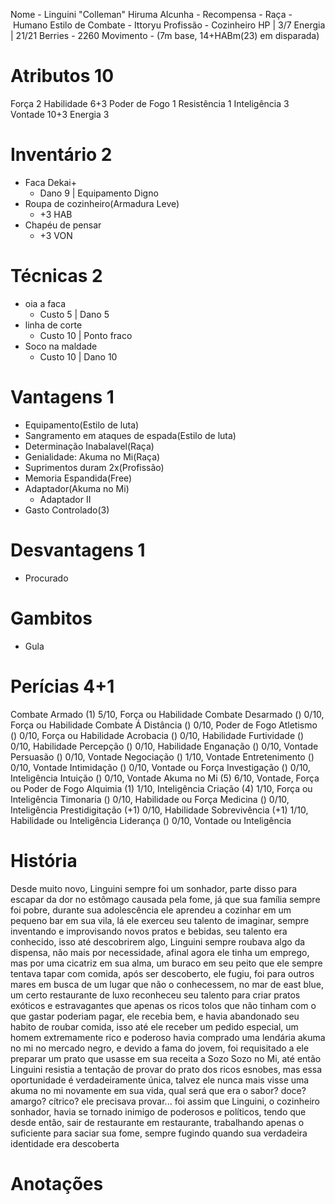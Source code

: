 Nome - Linguini "Colleman" Hiruma
Alcunha - 
Recompensa - 
Raça - Humano
Estilo de Combate - Ittoryu
Profissão - Cozinheiro
HP | 3/7
Energia | 21/21
Berries - 2260
Movimento - (7m base, 14+HABm(23) em disparada)


# Atributos 10
Força 2
Habilidade 6+3 
Poder de Fogo 1
Resistência 1
Inteligência 3
Vontade 10+3
Energia 3

# Inventário 2
- Faca Dekai+
	- Dano 9 | Equipamento Digno
- Roupa de cozinheiro(Armadura Leve)
	- +3 HAB
- Chapéu de pensar
	- +3 VON
# Técnicas 2
- oia a faca
	- Custo 5 | Dano 5
- linha de corte
	- Custo 10 | Ponto fraco
- Soco na maldade
	- Custo 10 | Dano 10
  
# Vantagens 1
- Equipamento(Estilo de luta)
- Sangramento em ataques de espada(Estilo de luta)
- Determinação Inabalavel(Raça)
- Genialidade: Akuma no Mi(Raça)
- Suprimentos duram 2x(Profissão)
- Memoria Espandida(Free)
- Adaptador(Akuma no Mi)
	- Adaptador II
- Gasto Controlado(3)

# Desvantagens 1
 - Procurado

# Gambitos
- Gula

# Perícias 4+1
Combate Armado (1) 5/10, Força ou Habilidade
Combate Desarmado () 0/10, Força ou Habilidade
Combate Á Distância () 0/10, Poder de Fogo
Atletismo () 0/10, Força ou Habilidade
Acrobacia () 0/10, Habilidade
Furtividade () 0/10, Habilidade
Percepção () 0/10, Habilidade
Enganação () 0/10, Vontade
Persuasão () 0/10, Vontade
Negociação () 1/10, Vontade
Entretenimento () 0/10, Vontade
Intimidação () 0/10, Vontade ou Força
Investigação () 0/10, Inteligência
Intuição () 0/10, Vontade
Akuma no Mi (5) 6/10, Vontade, Força ou Poder de Fogo
Alquimia (1) 1/10, Inteligência
Criação (4) 1/10, Força ou Inteligência
Timonaria () 0/10, Habilidade ou Força
Medicina () 0/10, Inteligência
Prestidigitação (+1) 0/10, Habilidade
Sobrevivência (+1) 1/10, Habilidade ou Inteligência
Liderança () 0/10, Vontade ou Inteligência

# História
Desde muito novo, Linguini sempre foi um sonhador, parte disso para escapar da dor no estômago causada pela fome, já que sua família sempre foi pobre, durante sua adolescência ele aprendeu a cozinhar em um pequeno bar em sua vila, lá ele exerceu seu talento de imaginar, sempre inventando e improvisando novos pratos e bebidas, seu talento era conhecido, isso até descobrirem algo, Linguini sempre roubava algo da dispensa, não mais por necessidade, afinal agora ele tinha um emprego, mas por uma cicatriz em sua alma, um buraco em seu peito que ele sempre tentava tapar com comida, após ser descoberto, ele fugiu, foi para outros mares em busca de um lugar que não o conhecessem, no mar de east blue, um certo restaurante de luxo reconheceu seu talento para criar pratos exóticos e estravagantes que apenas os ricos tolos que não tinham com o que gastar poderiam pagar, ele recebia bem, e havia abandonado seu habito de roubar comida, isso até ele receber um pedido especial, um homem extremamente rico e poderoso havia comprado uma lendária akuma no mi no mercado negro, e devido a fama do jovem, foi requisitado a ele preparar um prato que usasse em sua receita a Sozo Sozo no Mi, até então Linguini resistia a tentação de provar do prato dos ricos esnobes, mas essa oportunidade é verdadeiramente única, talvez ele nunca mais visse uma akuma no mi novamente em sua vida, qual será que era o sabor? doce? amargo? cítrico? ele precisava provar... foi assim que Linguini, o cozinheiro sonhador, havia se tornado inimigo de poderosos e políticos, tendo que desde então, sair de restaurante em restaurante, trabalhando apenas o suficiente para saciar sua fome, sempre fugindo quando sua verdadeira identidade era descoberta

# Anotações
